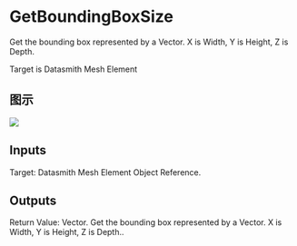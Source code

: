 # GetBoundingBoxSize

Get the bounding box represented by a Vector. X is Width, Y is Height, Z is Depth.

Target is Datasmith Mesh Element

## 图示

![]($-20221218-18364981.png)

## Inputs

Target: Datasmith Mesh Element Object Reference.  

## Outputs

Return Value: Vector. Get the bounding box represented by a Vector. X is Width, Y is Height, Z is Depth..


